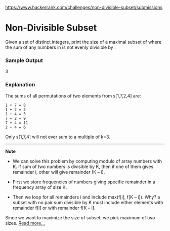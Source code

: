 https://www.hackerrank.com/challenges/non-divisible-subset/submissions


# Non-Divisible Subset

Given a set of distinct integers, print the size of a maximal subset of  where the sum of any  numbers in  is not evenly divisible by .

### Sample Output
3

### Explanation

The sums of all permutations of two elements from  s[1,7,2,4]  are:

```
1 + 7 = 8
1 + 2 = 3
1 + 4 = 5
7 + 2 = 9
7 + 4 = 11
2 + 4 = 6
```

Only s[1,7,4]  will not ever sum to a multiple of k=3.

---

**Note** 

- We can solve this problem by computing modulo of array numbers with K. if sum of two numbers is divisible by K, then if one of them gives remainder i, other will give remainder (K – i). 

- First we store frequencies of numbers giving specific remainder in a frequency array of size K. 

- Then we loop for all remainders i and include max(f[i], f[K – i]). Why? a subset with no pair sum divisible by K must include either elements with remainder f[i] or with remainder f[K – i]. 

Since we want to maximize the size of subset, we pick maximum of two sizes. 
[Read more...](https://www.geeksforgeeks.org/subset-no-pair-sum-divisible-k/)